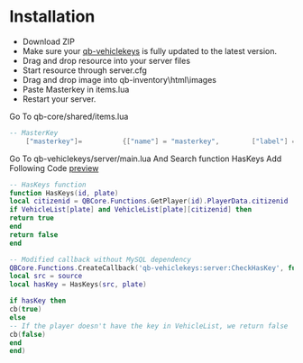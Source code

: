 
# Installation
* Download ZIP
* Make sure your [qb-vehiclekeys](https://github.com/qbcore-framework/qb-vehiclekeys) is fully updated to the latest version.
* Drag and drop resource into your server files
* Start resource through server.cfg
* Drag and drop image into qb-inventory\html\images
* Paste Masterkey in items.lua
* Restart your server.

Go To qb-core/shared/items.lua
```lua
-- MasterKey
 	["masterkey"]=          {["name"] = "masterkey",        ["label"] = "Car Unlocker",			["weight"] = 0, ["type"] = "item",  ["image"] = "masterkey.png",        ["unique"] = true,  ["useable"] = true,["shouldClose"] = true, ["description"] = "A MasterKey For Unlock Any Car"},
```
Go To qb-vehiclekeys/server/main.lua  And Search function HasKeys 
Add Following Code [preview](https://imgur.com/s7qDxIP)
```lua
-- HasKeys function
function HasKeys(id, plate)
local citizenid = QBCore.Functions.GetPlayer(id).PlayerData.citizenid
if VehicleList[plate] and VehicleList[plate][citizenid] then
return true
end
return false
end

-- Modified callback without MySQL dependency
QBCore.Functions.CreateCallback('qb-vehiclekeys:server:CheckHasKey', function(source, cb, plate)
local src = source
local hasKey = HasKeys(src, plate)

if hasKey then
cb(true)
else
-- If the player doesn't have the key in VehicleList, we return false
cb(false)
end
end)
```
